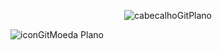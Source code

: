 <div align="center">

![cabecalhoGitPlano](https://github.com/user-attachments/assets/a70d6731-91b2-453b-afcd-9755b1794f5e)

</div>

![iconGitMoeda](https://github.com/user-attachments/assets/b33b82c4-b95f-463f-b151-dfb8b700870b) Plano


